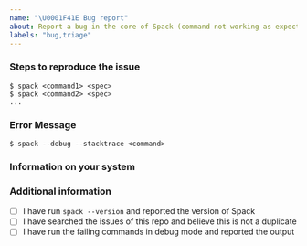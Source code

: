 ```yaml
---
name: "\U0001F41E Bug report"
about: Report a bug in the core of Spack (command not working as expected, etc.)
labels: "bug,triage"
---
```


<!-- Explain, in a clear and concise way, the command you ran and the result you were trying to achieve.
Example: "I ran `spack find` to list all the installed packages and ..." -->

### Steps to reproduce the issue

```console
$ spack <command1> <spec>
$ spack <command2> <spec>
...
```

### Error Message

<!-- If Spack reported an error, provide the error message. If it did not report an error but the output appears incorrect, provide the incorrect output. If there was no error message and no output but the result is incorrect, describe how it does not match what you expect. -->
```console
$ spack --debug --stacktrace <command>
```

### Information on your system

<!-- Please include the output of `spack debug report` -->

<!-- If you have any relevant configuration detail (custom `packages.yaml` or `modules.yaml`, etc.) you can add that here as well. -->

### Additional information

<!-- These boxes can be checked by replacing [ ] with [x] or by clicking them after submitting the issue. -->
- [ ] I have run `spack --version` and reported the version of Spack
- [ ] I have searched the issues of this repo and believe this is not a duplicate
- [ ] I have run the failing commands in debug mode and reported the output

<!-- We encourage you to try, as much as possible, to reduce your problem to the minimal example that still reproduces the issue. That would help us a lot in fixing it quickly and effectively!

If you want to ask a question about the tool (how to use it, what it can currently do, etc.), try the `#general` channel on our Slack first. We have a welcoming community and chances are you'll get your reply faster and without opening an issue.

Other than that, thanks for taking the time to contribute to Spack! -->
